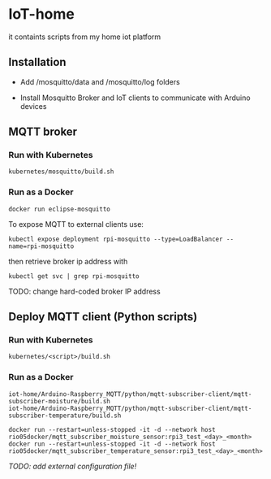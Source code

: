 # IoT-home
it containts scripts from my home iot platform

## Installation 

* Add /mosquitto/data and /mosquitto/log folders 

* Install Mosquitto Broker and IoT clients to communicate with Arduino devices

## MQTT broker

### Run with Kubernetes

```console
kubernetes/mosquitto/build.sh
```

### Run as a Docker

```console
docker run eclipse-mosquitto
```

To expose MQTT to external clients use: 

```console
kubectl expose deployment rpi-mosquitto --type=LoadBalancer --name=rpi-mosquitto
```

then retrieve broker ip address with 

```console
kubectl get svc | grep rpi-mosquitto
```

TODO: change hard-coded broker IP address

## Deploy MQTT client (Python scripts)

### Run with Kubernetes

```console
kubernetes/<script>/build.sh
```

### Run as a Docker

```console
iot-home/Arduino-Raspberry_MQTT/python/mqtt-subscriber-client/mqtt-subscriber-moisture/build.sh
iot-home/Arduino-Raspberry_MQTT/python/mqtt-subscriber-client/mqtt-subscriber-temperature/build.sh

docker run --restart=unless-stopped -it -d --network host rio05docker/mqtt_subscriber_moisture_sensor:rpi3_test_<day>_<month>
docker run --restart=unless-stopped -it -d --network host rio05docker/mqtt_subscriber_temperature_sensor:rpi3_test_<day>_<month>
```

*TODO: add external configuration file!*


